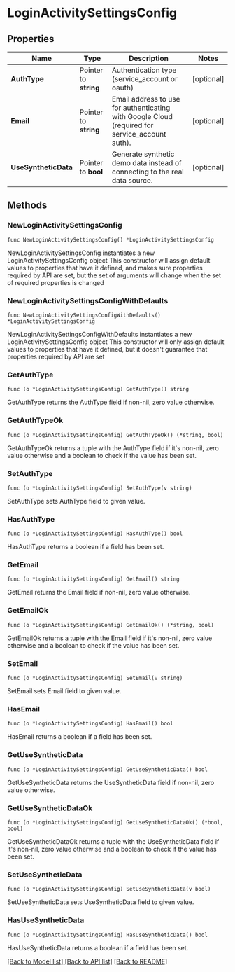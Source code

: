 # LoginActivitySettingsConfig

## Properties

Name | Type | Description | Notes
------------ | ------------- | ------------- | -------------
**AuthType** | Pointer to **string** | Authentication type (service_account or oauth) | [optional] 
**Email** | Pointer to **string** | Email address to use for authenticating with Google Cloud (required for service_account auth). | [optional] 
**UseSyntheticData** | Pointer to **bool** | Generate synthetic demo data instead of connecting to the real data source. | [optional] 

## Methods

### NewLoginActivitySettingsConfig

`func NewLoginActivitySettingsConfig() *LoginActivitySettingsConfig`

NewLoginActivitySettingsConfig instantiates a new LoginActivitySettingsConfig object
This constructor will assign default values to properties that have it defined,
and makes sure properties required by API are set, but the set of arguments
will change when the set of required properties is changed

### NewLoginActivitySettingsConfigWithDefaults

`func NewLoginActivitySettingsConfigWithDefaults() *LoginActivitySettingsConfig`

NewLoginActivitySettingsConfigWithDefaults instantiates a new LoginActivitySettingsConfig object
This constructor will only assign default values to properties that have it defined,
but it doesn't guarantee that properties required by API are set

### GetAuthType

`func (o *LoginActivitySettingsConfig) GetAuthType() string`

GetAuthType returns the AuthType field if non-nil, zero value otherwise.

### GetAuthTypeOk

`func (o *LoginActivitySettingsConfig) GetAuthTypeOk() (*string, bool)`

GetAuthTypeOk returns a tuple with the AuthType field if it's non-nil, zero value otherwise
and a boolean to check if the value has been set.

### SetAuthType

`func (o *LoginActivitySettingsConfig) SetAuthType(v string)`

SetAuthType sets AuthType field to given value.

### HasAuthType

`func (o *LoginActivitySettingsConfig) HasAuthType() bool`

HasAuthType returns a boolean if a field has been set.

### GetEmail

`func (o *LoginActivitySettingsConfig) GetEmail() string`

GetEmail returns the Email field if non-nil, zero value otherwise.

### GetEmailOk

`func (o *LoginActivitySettingsConfig) GetEmailOk() (*string, bool)`

GetEmailOk returns a tuple with the Email field if it's non-nil, zero value otherwise
and a boolean to check if the value has been set.

### SetEmail

`func (o *LoginActivitySettingsConfig) SetEmail(v string)`

SetEmail sets Email field to given value.

### HasEmail

`func (o *LoginActivitySettingsConfig) HasEmail() bool`

HasEmail returns a boolean if a field has been set.

### GetUseSyntheticData

`func (o *LoginActivitySettingsConfig) GetUseSyntheticData() bool`

GetUseSyntheticData returns the UseSyntheticData field if non-nil, zero value otherwise.

### GetUseSyntheticDataOk

`func (o *LoginActivitySettingsConfig) GetUseSyntheticDataOk() (*bool, bool)`

GetUseSyntheticDataOk returns a tuple with the UseSyntheticData field if it's non-nil, zero value otherwise
and a boolean to check if the value has been set.

### SetUseSyntheticData

`func (o *LoginActivitySettingsConfig) SetUseSyntheticData(v bool)`

SetUseSyntheticData sets UseSyntheticData field to given value.

### HasUseSyntheticData

`func (o *LoginActivitySettingsConfig) HasUseSyntheticData() bool`

HasUseSyntheticData returns a boolean if a field has been set.


[[Back to Model list]](../README.md#documentation-for-models) [[Back to API list]](../README.md#documentation-for-api-endpoints) [[Back to README]](../README.md)


